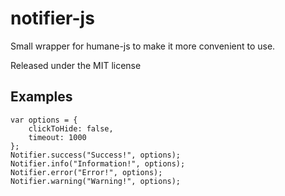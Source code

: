 notifier-js
===========

Small wrapper for humane-js to make it more convenient to use.

Released under the MIT license

Examples
--------
```
var options = {
    clickToHide: false,
    timeout: 1000
};
Notifier.success("Success!", options);
Notifier.info("Information!", options);
Notifier.error("Error!", options);
Notifier.warning("Warning!", options);
```
